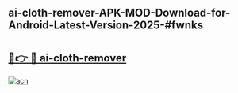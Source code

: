 ## ai-cloth-remover-APK-MOD-Download-for-Android-Latest-Version-2025-#fwnks

# <h2><a href="https://bedroomkl.my?title=ai-cloth-remover&ref=20M">🔗👉 🔴 ai-cloth-remover</a></h2>

[![acn](https://github.com/user-attachments/assets/0f9c940e-d8b0-45ae-aac7-cd30a18b3e1c)](https://bedroomkl.my?title=ai-cloth-remover&ref=20M)

